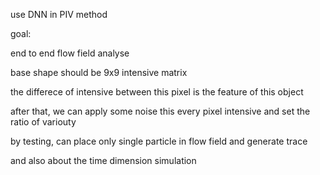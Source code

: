 use DNN in PIV method

goal:

end to end flow field analyse

base shape should be 9x9 intensive matrix

the differece of intensive between this pixel is the feature of this object

after that, we can apply some noise this every pixel intensive and set the ratio of variouty

by testing, can place only single particle in flow field and generate trace

and also about the time dimension simulation